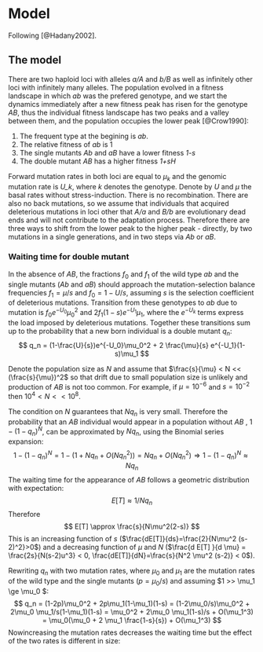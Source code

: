 # Model

Following [@Hadany2002].

## The model

There are two haploid loci with alleles *a/A* and *b/B* as well as infinitely other loci with infinitely many alleles. The population evolved in a fitness landscape in which *ab* was the prefered genotype, and we start the dynamics immediately after a new fitness peak has risen for the genotype *AB*, thus the individual fitness landscape has two peaks and a valley between them, and the population occupies the lower peak [@Crow1990]:

1. The frequent type at the begining is *ab*.
1. The relative fitness of *ab* is 1
1. The single mutants *Ab* and *aB* have a lower fitness *1-s* 
1. The double mutant *AB* has a higher fitness *1+sH*

Forward mutation rates in both loci are equal to $\mu_k$ and the genomic mutation rate is *U_k*, where *k* denotes the genotype. Denote by *U* and $\mu$ the basal rates without stress-induction. There is no recombination. There are also no back mutations, so we assume that individuals that acquired deleterious mutations in loci other that *A/a* and *B/b* are evolutionary dead ends and will not contribute to the adaptation process. Therefore there are three ways to shift from the lower peak to the higher peak - directly, by two mutations in a single generations, and in two steps via *Ab* or *aB*.

### Waiting time for double mutant
In the absence of *AB*, the fractions $f_0$ and $f_1$ of the wild type *ab* and the single mutants (*Ab* and *aB*) should approach the mutation-selection balance frequencies $f_1=\mu/s$ and $f_0=1-U/s$, assuming *s* is the selection coefficient of deleterious mutations. Transition from these genotypes to *ab* due to mutation is $f_0 e^{-U_0} \mu_0^2$ and $2f_1 (1-s)e^{-U_1}\mu_1$, where the $e^{-U_k}$ terms express the load imposed by deleterious mutations. Together these transitions sum up to the probability that a new born individual is a double mutant $q_n$:
$$
q_n = (1-\frac{U}{s})e^{-U_0}\mu_0^2 + 2 \frac{\mu}{s} e^{-U_1}(1-s)\mu_1  
$$

Denote the population size as *N* and assume that $\frac{s}{\mu} < N << (\frac{s}{\mu})^2$ so that drift due to small population size is unlikely and production of *AB* is not too common. For example, if $\mu=10^{-6}$ and $s=10^{-2}$ then $10^4 < N << 10^8$.

The condition on *N* guarantees that $Nq_n$ is very small. Therefore the probability that an *AB* individual would appear in a population without *AB* , $1-(1-q_n)^N$, can be approximated by $Nq_n$, using the Binomial series expansion:
$$
1-(1-q_n)^N = 1 - (1 + Nq_n + O(Nq_n^2)) = 
Nq_n + O(Nq_n^2) \Rightarrow
1-(1-q_n)^N \approx Nq_n
$$
The waiting time for the appearance of *AB* follows a geometric distribution with expectation:
$$
E[T] \approx 1/Nq_n
$$
Therefore 
$$
E[T] \approx \frac{s}{N\mu^2(2-s)}
$$
This is an increasing function of *s* ($\frac{dE[T]}{ds}=\frac{2}{N\mu^2 (s-2)^2}>0$) and a decreasing function of $\mu$ and *N* ($\frac{d E[T] }{d \mu} = \frac{2s}{N(s-2)u^3} < 0, \frac{dE[T]}{dN}=\frac{s}{N^2 \mu^2 (s-2)} < 0$).

Rewriting $q_n$ with two mutation rates, where $\mu_0$ and $\mu_1$ are the mutation rates of the wild type and the single mutants ($p=\mu_0/s$) and assuming $1 >> \mu_1 \ge \mu_0 $:
$$
q_n = (1-2p)\mu_0^2 + 2p\mu_1(1-\mu_1)(1-s) = 
(1-2\mu_0/s)\mu_0^2 + 2\mu_0 \mu_1/s(1-\mu_1)(1-s) = 
\mu_0^2 + 2\mu_0 \mu_1(1-s)/s + O(\mu_1^3) =
\mu_0(\mu_0 + 2 \mu_1 \frac{1-s}{s}) + O(\mu_1^3) 
$$
Nowincreasing the mutation rates decreases the waiting time but the effect of the two rates is different in size: